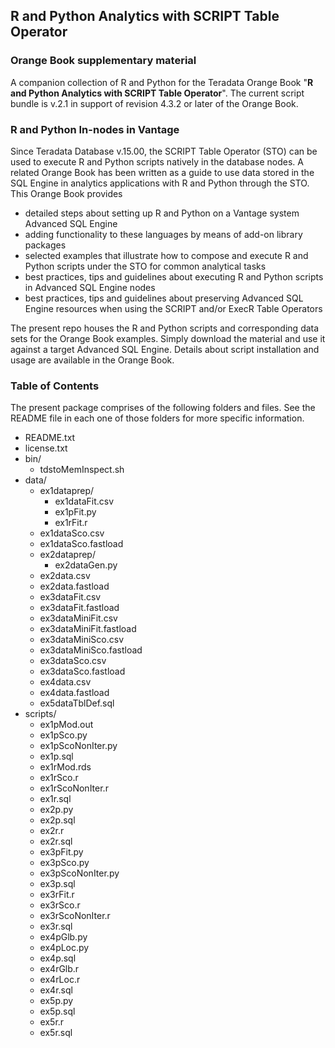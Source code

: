 ## R and Python Analytics with SCRIPT Table Operator
### Orange Book supplementary material

A companion collection of R and Python for the Teradata Orange Book "**R and Python Analytics with SCRIPT Table Operator**". The current script bundle is v.2.1 in support of revision 4.3.2 or later of the Orange Book.

### R and Python In-nodes in Vantage

Since Teradata Database v.15.00, the SCRIPT Table Operator (STO) can be used to execute R and Python scripts natively in the database nodes.  A related Orange Book has been written as a guide to use data stored in the SQL Engine in analytics applications with R and Python through the STO.  This Orange Book provides

* detailed steps about setting up R and Python on a Vantage system Advanced SQL Engine
* adding functionality to these languages by means of add-on library packages
* selected examples that illustrate how to compose and execute R and Python scripts under the STO for common analytical tasks
* best practices, tips and guidelines about executing R and Python scripts in Advanced SQL Engine nodes
* best practices, tips and guidelines about preserving Advanced SQL Engine resources when using the SCRIPT and/or ExecR Table Operators

The present repo houses the R and Python scripts and corresponding data sets for the Orange Book examples. Simply download the material and use it against a target Advanced SQL Engine.  Details about script installation and usage are available in the Orange Book.

### Table of Contents

The present package comprises of the following folders and files. See the README file in each one of those folders for more specific information.

* README.txt
* license.txt
* bin/
    + tdstoMemInspect.sh
* data/
    * ex1dataprep/
        + ex1dataFit.csv
        + ex1pFit.py
        + ex1rFit.r
    + ex1dataSco.csv
    + ex1dataSco.fastload
    * ex2dataprep/
        + ex2dataGen.py
    + ex2data.csv
    + ex2data.fastload
    + ex3dataFit.csv
    + ex3dataFit.fastload
    + ex3dataMiniFit.csv
    + ex3dataMiniFit.fastload
    + ex3dataMiniSco.csv
    + ex3dataMiniSco.fastload
    + ex3dataSco.csv
    + ex3dataSco.fastload
    + ex4data.csv
    + ex4data.fastload
    + ex5dataTblDef.sql
* scripts/
    + ex1pMod.out
    + ex1pSco.py
    + ex1pScoNonIter.py
    + ex1p.sql
    + ex1rMod.rds
    + ex1rSco.r
    + ex1rScoNonIter.r
    + ex1r.sql
    + ex2p.py
    + ex2p.sql
    + ex2r.r
    + ex2r.sql
    + ex3pFit.py
    + ex3pSco.py
    + ex3pScoNonIter.py
    + ex3p.sql
    + ex3rFit.r
    + ex3rSco.r
    + ex3rScoNonIter.r
    + ex3r.sql
    + ex4pGlb.py
    + ex4pLoc.py
    + ex4p.sql
    + ex4rGlb.r
    + ex4rLoc.r
    + ex4r.sql
    + ex5p.py
    + ex5p.sql
    + ex5r.r
    + ex5r.sql
